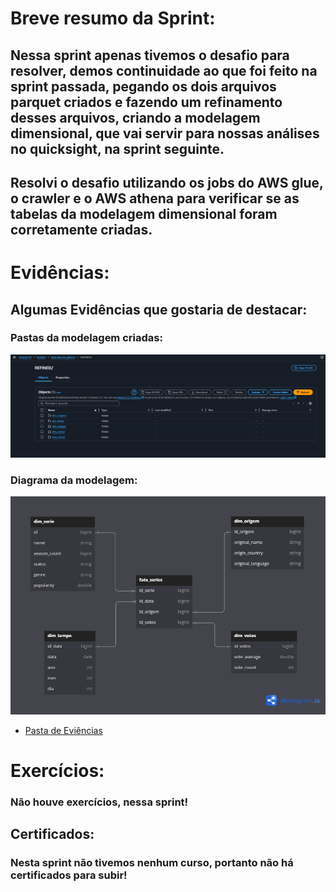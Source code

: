 # Breve resumo da Sprint:
## Nessa sprint apenas tivemos o desafio para resolver, demos continuidade ao que foi feito na sprint passada, pegando os dois arquivos parquet criados e fazendo um refinamento desses arquivos, criando a modelagem dimensional, que vai servir para nossas análises no quicksight, na sprint seguinte. 
## Resolvi o desafio utilizando os jobs do AWS glue, o crawler e o AWS athena para verificar se as tabelas da modelagem dimensional foram corretamente criadas.

# Evidências:
## Algumas Evidências que gostaria de destacar:
### Pastas da modelagem criadas:
![Evidência_1](../Sprint%2009/Evidencias/aws/passo_06_verificando_caminho_dimensionamento_pos_job.png)
### Diagrama da modelagem:
![Evidência_2](../Sprint%2009/Desafio/Modelagem-Dimesional-Series.png)
- [Pasta de Eviências](https://github.com/GilbertoCNetto/GilbertoCNetto-PB_Compass/tree/main/Sprint%2009/Evidencias)

# Exercícios:
### Não houve exercícios, nessa sprint!

## Certificados:
### Nesta sprint não tivemos nenhum curso, portanto não há certificados para subir!

